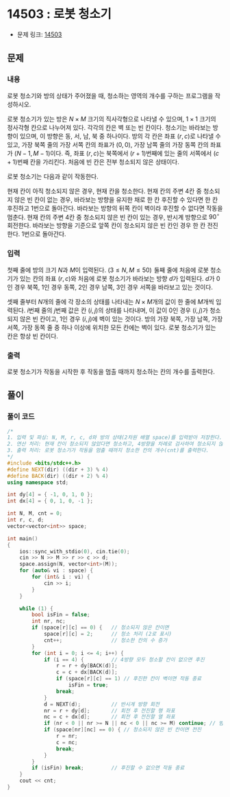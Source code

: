 # 14503 : 로봇 청소기
- 문제 링크: [14503](https://www.acmicpc.net/problem/14503)

## 문제
### 내용
로봇 청소기와 방의 상태가 주어졌을 때, 청소하는 영역의 개수를 구하는 프로그램을 작성하시오.

로봇 청소기가 있는 방은 
$N \times M$ 크기의 직사각형으로 나타낼 수 있으며, 
$1 \times 1$ 크기의 정사각형 칸으로 나누어져 있다. 각각의 칸은 벽 또는 빈 칸이다. 청소기는 바라보는 방향이 있으며, 이 방향은 동, 서, 남, 북 중 하나이다. 방의 각 칸은 좌표 
$(r, c)$로 나타낼 수 있고, 가장 북쪽 줄의 가장 서쪽 칸의 좌표가 
$(0, 0)$, 가장 남쪽 줄의 가장 동쪽 칸의 좌표가 
$(N-1, M-1)$이다. 즉, 좌표 
$(r, c)$는 북쪽에서 
$(r+1)$번째에 있는 줄의 서쪽에서 
$(c+1)$번째 칸을 가리킨다. 처음에 빈 칸은 전부 청소되지 않은 상태이다.

로봇 청소기는 다음과 같이 작동한다.

현재 칸이 아직 청소되지 않은 경우, 현재 칸을 청소한다.
현재 칸의 주변 
$4$칸 중 청소되지 않은 빈 칸이 없는 경우,
바라보는 방향을 유지한 채로 한 칸 후진할 수 있다면 한 칸 후진하고 1번으로 돌아간다.
바라보는 방향의 뒤쪽 칸이 벽이라 후진할 수 없다면 작동을 멈춘다.
현재 칸의 주변 
$4$칸 중 청소되지 않은 빈 칸이 있는 경우,
반시계 방향으로 
$90^\circ$ 회전한다.
바라보는 방향을 기준으로 앞쪽 칸이 청소되지 않은 빈 칸인 경우 한 칸 전진한다.
1번으로 돌아간다.


### 입력
첫째 줄에 방의 크기 
$N$과 
$M$이 입력된다. 
$(3 \le N, M \le 50)$  둘째 줄에 처음에 로봇 청소기가 있는 칸의 좌표 
$(r, c)$와 처음에 로봇 청소기가 바라보는 방향 
$d$가 입력된다. 
$d$가 
$0$인 경우 북쪽, 
$1$인 경우 동쪽, 
$2$인 경우 남쪽, 
$3$인 경우 서쪽을 바라보고 있는 것이다.

셋째 줄부터 
$N$개의 줄에 각 장소의 상태를 나타내는 
$N \times M$개의 값이 한 줄에 
$M$개씩 입력된다. 
$i$번째 줄의 
$j$번째 값은 칸 
$(i, j)$의 상태를 나타내며, 이 값이 
$0$인 경우 
$(i, j)$가 청소되지 않은 빈 칸이고, 
$1$인 경우 
$(i, j)$에 벽이 있는 것이다. 방의 가장 북쪽, 가장 남쪽, 가장 서쪽, 가장 동쪽 줄 중 하나 이상에 위치한 모든 칸에는 벽이 있다. 로봇 청소기가 있는 칸은 항상 빈 칸이다.

### 출력
로봇 청소기가 작동을 시작한 후 작동을 멈출 때까지 청소하는 칸의 개수를 출력한다.

## 풀이
### 풀이 코드
```cpp
/*
1. 입력 및 파싱: N, M, r, c, d와 방의 상태(2차원 배열 space)를 입력받아 저장한다.
2. 연산 처리: 현재 칸이 청소되지 않았다면 청소하고, 4방향을 차례로 검사하여 청소되지 않은 칸이 있으면 그쪽으로 전진, 없으면 후진하여 작동을 계속한다.
3. 출력 처리: 로봇 청소기가 작동을 멈출 때까지 청소한 칸의 개수(cnt)를 출력한다.
*/
#include <bits/stdc++.h>
#define NEXT(dir) ((dir + 3) % 4)
#define BACK(dir) ((dir + 2) % 4)
using namespace std;

int dy[4] = { -1, 0, 1, 0 };
int dx[4] = { 0, 1, 0, -1 };

int N, M, cnt = 0;
int r, c, d;
vector<vector<int>> space;

int main()
{
    ios::sync_with_stdio(0), cin.tie(0);
    cin >> N >> M >> r >> c >> d;
    space.assign(N, vector<int>(M));
    for (auto& vi : space) {
        for (int& i : vi) {
            cin >> i;
        }
    }

    while (1) {
        bool isFin = false;
        int nr, nc;
        if (space[r][c] == 0) {   // 청소되지 않은 칸이면
            space[r][c] = 2;      // 청소 처리 (2로 표시)
            cnt++;                // 청소한 칸의 수 증가
        }
        for (int i = 0; i <= 4; i++) {
            if (i == 4) {         // 4방향 모두 청소할 칸이 없으면 후진
                r = r + dy[BACK(d)];
                c = c + dx[BACK(d)];
                if (space[r][c] == 1) // 후진한 칸이 벽이면 작동 종료
                    isFin = true;
                break;
            }
            d = NEXT(d);          // 반시계 방향 회전
            nr = r + dy[d];       // 회전 후 전진할 행 좌표
            nc = c + dx[d];       // 회전 후 전진할 열 좌표
            if (nr < 0 || nr >= N || nc < 0 || nc >= M) continue; // 범위 검사
            if (space[nr][nc] == 0) { // 청소되지 않은 빈 칸이면 전진
                r = nr;
                c = nc;
                break;
            }
        }
        if (isFin) break;         // 후진할 수 없으면 작동 종료
    }
    cout << cnt;
}
```